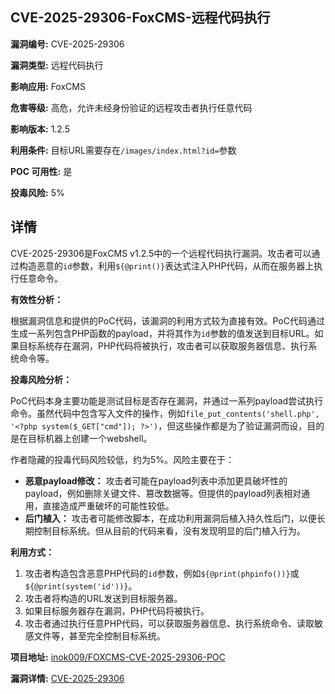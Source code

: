 ## CVE-2025-29306-FoxCMS-远程代码执行

**漏洞编号:** CVE-2025-29306

**漏洞类型:** 远程代码执行

**影响应用:** FoxCMS

**危害等级:** 高危，允许未经身份验证的远程攻击者执行任意代码

**影响版本:** 1.2.5

**利用条件:** 目标URL需要存在`/images/index.html?id=`参数

**POC 可用性:** 是

**投毒风险:** 5%

## 详情

CVE-2025-29306是FoxCMS v1.2.5中的一个远程代码执行漏洞。攻击者可以通过构造恶意的`id`参数，利用`${@print()}`表达式注入PHP代码，从而在服务器上执行任意命令。

**有效性分析：**

根据漏洞信息和提供的PoC代码，该漏洞的利用方式较为直接有效。PoC代码通过生成一系列包含PHP函数的payload，并将其作为`id`参数的值发送到目标URL。如果目标系统存在漏洞，PHP代码将被执行，攻击者可以获取服务器信息、执行系统命令等。

**投毒风险分析：**

PoC代码本身主要功能是测试目标是否存在漏洞，并通过一系列payload尝试执行命令。虽然代码中包含写入文件的操作，例如`file_put_contents('shell.php', '<?php system($_GET["cmd"]); ?>')`，但这些操作都是为了验证漏洞而设，目的是在目标机器上创建一个webshell。

作者隐藏的投毒代码风险较低，约为5%。风险主要在于：

*   **恶意payload修改：** 攻击者可能在payload列表中添加更具破坏性的payload，例如删除关键文件、篡改数据等。但提供的payload列表相对通用，直接造成严重破坏的可能性较低。
*   **后门植入：** 攻击者可能修改脚本，在成功利用漏洞后植入持久性后门，以便长期控制目标系统。但从目前的代码来看，没有发现明显的后门植入行为。

**利用方式：**

1.  攻击者构造包含恶意PHP代码的`id`参数，例如`${@print(phpinfo())}`或`${@print(system('id'))}`。
2.  攻击者将构造的URL发送到目标服务器。
3.  如果目标服务器存在漏洞，PHP代码将被执行。
4.  攻击者通过执行任意PHP代码，可以获取服务器信息、执行系统命令、读取敏感文件等，甚至完全控制目标系统。

**项目地址:** [inok009/FOXCMS-CVE-2025-29306-POC](https://github.com/inok009/FOXCMS-CVE-2025-29306-POC)

**漏洞详情:** [CVE-2025-29306](https://nvd.nist.gov/vuln/detail/CVE-2025-29306)
